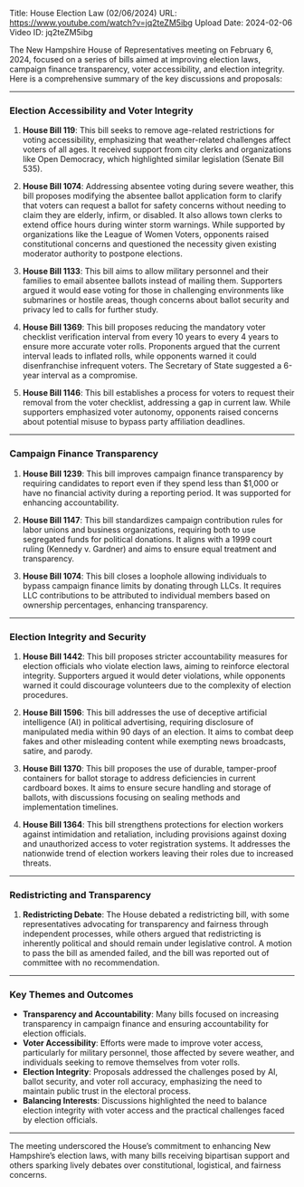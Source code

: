 Title: House Election Law (02/06/2024)
URL: https://www.youtube.com/watch?v=jq2teZM5ibg
Upload Date: 2024-02-06
Video ID: jq2teZM5ibg

The New Hampshire House of Representatives meeting on February 6, 2024, focused on a series of bills aimed at improving election laws, campaign finance transparency, voter accessibility, and election integrity. Here is a comprehensive summary of the key discussions and proposals:

---

### **Election Accessibility and Voter Integrity**
1. **House Bill 119**: This bill seeks to remove age-related restrictions for voting accessibility, emphasizing that weather-related challenges affect voters of all ages. It received support from city clerks and organizations like Open Democracy, which highlighted similar legislation (Senate Bill 535).

2. **House Bill 1074**: Addressing absentee voting during severe weather, this bill proposes modifying the absentee ballot application form to clarify that voters can request a ballot for safety concerns without needing to claim they are elderly, infirm, or disabled. It also allows town clerks to extend office hours during winter storm warnings. While supported by organizations like the League of Women Voters, opponents raised constitutional concerns and questioned the necessity given existing moderator authority to postpone elections.

3. **House Bill 1133**: This bill aims to allow military personnel and their families to email absentee ballots instead of mailing them. Supporters argued it would ease voting for those in challenging environments like submarines or hostile areas, though concerns about ballot security and privacy led to calls for further study.

4. **House Bill 1369**: This bill proposes reducing the mandatory voter checklist verification interval from every 10 years to every 4 years to ensure more accurate voter rolls. Proponents argued that the current interval leads to inflated rolls, while opponents warned it could disenfranchise infrequent voters. The Secretary of State suggested a 6-year interval as a compromise.

5. **House Bill 1146**: This bill establishes a process for voters to request their removal from the voter checklist, addressing a gap in current law. While supporters emphasized voter autonomy, opponents raised concerns about potential misuse to bypass party affiliation deadlines.

---

### **Campaign Finance Transparency**
1. **House Bill 1239**: This bill improves campaign finance transparency by requiring candidates to report even if they spend less than $1,000 or have no financial activity during a reporting period. It was supported for enhancing accountability.

2. **House Bill 1147**: This bill standardizes campaign contribution rules for labor unions and business organizations, requiring both to use segregated funds for political donations. It aligns with a 1999 court ruling (Kennedy v. Gardner) and aims to ensure equal treatment and transparency.

3. **House Bill 1074**: This bill closes a loophole allowing individuals to bypass campaign finance limits by donating through LLCs. It requires LLC contributions to be attributed to individual members based on ownership percentages, enhancing transparency.

---

### **Election Integrity and Security**
1. **House Bill 1442**: This bill proposes stricter accountability measures for election officials who violate election laws, aiming to reinforce electoral integrity. Supporters argued it would deter violations, while opponents warned it could discourage volunteers due to the complexity of election procedures.

2. **House Bill 1596**: This bill addresses the use of deceptive artificial intelligence (AI) in political advertising, requiring disclosure of manipulated media within 90 days of an election. It aims to combat deep fakes and other misleading content while exempting news broadcasts, satire, and parody.

3. **House Bill 1370**: This bill proposes the use of durable, tamper-proof containers for ballot storage to address deficiencies in current cardboard boxes. It aims to ensure secure handling and storage of ballots, with discussions focusing on sealing methods and implementation timelines.

4. **House Bill 1364**: This bill strengthens protections for election workers against intimidation and retaliation, including provisions against doxing and unauthorized access to voter registration systems. It addresses the nationwide trend of election workers leaving their roles due to increased threats.

---

### **Redistricting and Transparency**
1. **Redistricting Debate**: The House debated a redistricting bill, with some representatives advocating for transparency and fairness through independent processes, while others argued that redistricting is inherently political and should remain under legislative control. A motion to pass the bill as amended failed, and the bill was reported out of committee with no recommendation.

---

### **Key Themes and Outcomes**
- **Transparency and Accountability**: Many bills focused on increasing transparency in campaign finance and ensuring accountability for election officials.
- **Voter Accessibility**: Efforts were made to improve voter access, particularly for military personnel, those affected by severe weather, and individuals seeking to remove themselves from voter rolls.
- **Election Integrity**: Proposals addressed the challenges posed by AI, ballot security, and voter roll accuracy, emphasizing the need to maintain public trust in the electoral process.
- **Balancing Interests**: Discussions highlighted the need to balance election integrity with voter access and the practical challenges faced by election officials.

---

The meeting underscored the House’s commitment to enhancing New Hampshire’s election laws, with many bills receiving bipartisan support and others sparking lively debates over constitutional, logistical, and fairness concerns.